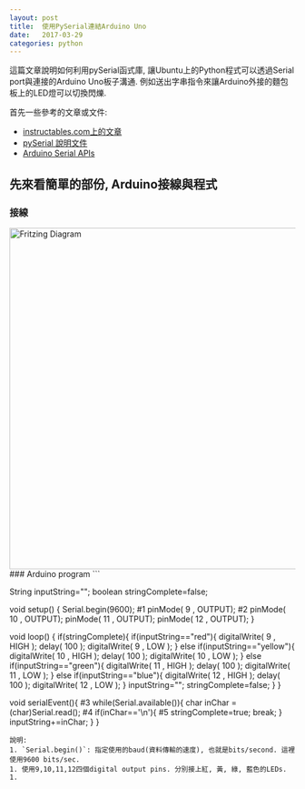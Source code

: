 ```yaml
---
layout: post
title:  使用PySerial連結Arduino Uno
date:   2017-03-29
categories: python
---
```


這篇文章說明如何利用pySerial函式庫, 讓Ubuntu上的Python程式可以透過Serial port與連接的Arduino Uno板子溝通. 例如送出字串指令來讓Arduino外接的麵包板上的LED燈可以切換閃爍.  

首先一些參考的文章或文件:
- [instructables.com上的文章](http://www.instructables.com/id/Interface-Python-and-Arduino-with-pySerial/)
- [pySerial 說明文件](http://pyserial.readthedocs.io/en/latest/index.html)
- [Arduino Serial APIs](https://www.arduino.cc/en/Reference/Serial)

## 先來看簡單的部份, Arduino接線與程式

### 接線
<img src="{{site.baseurl}}/assets/4LEDs_bb.png" alt="Fritzing Diagram" style="width: 600px;" />
### Arduino program
```

String inputString="";
boolean stringComplete=false;

void setup()
{
  Serial.begin(9600); #1
  pinMode( 9 , OUTPUT); #2
  pinMode( 10 , OUTPUT);
  pinMode( 11 , OUTPUT);
  pinMode( 12 , OUTPUT);
}

void loop()
{
  if(stringComplete){
    if(inputString=="red"){
      digitalWrite( 9 , HIGH );
      delay( 100 );
      digitalWrite( 9 , LOW );
    } else if(inputString=="yellow"){
      digitalWrite( 10 , HIGH );
      delay( 100 );
      digitalWrite( 10 , LOW ); 
    } else if(inputString=="green"){
      digitalWrite( 11 , HIGH );
      delay( 100 );
      digitalWrite( 11 , LOW ); 
    } else if(inputString=="blue"){
      digitalWrite( 12 , HIGH );
      delay( 100 );
      digitalWrite( 12 , LOW ); 
    }
    inputString="";
    stringComplete=false;
  } 
}

void serialEvent(){ #3
  while(Serial.available()){
    char inChar = (char)Serial.read(); #4
    if(inChar=='\n'){ #5
      stringComplete=true;
      break;
    }
    inputString+=inChar;
  }
}

```
說明:
1. `Serial.begin()`: 指定使用的baud(資料傳輸的速度), 也就是bits/second. 這裡使用9600 bits/sec.
1. 使用9,10,11,12四個digital output pins. 分別接上紅, 黃, 綠, 藍色的LEDs.
1. 

